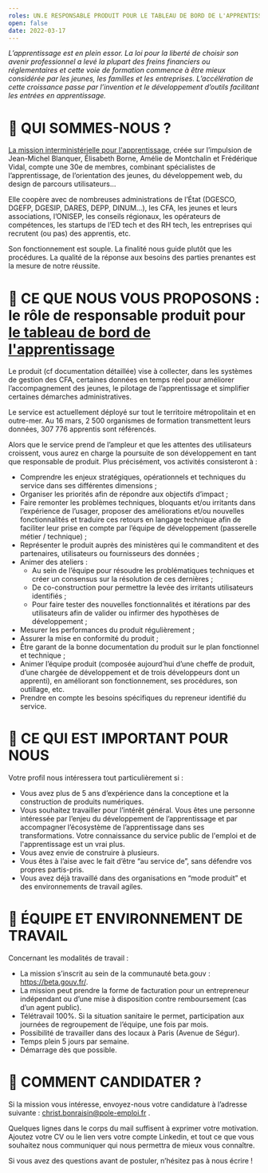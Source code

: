 ```yaml
---
roles: UN.E RESPONSABLE PRODUIT POUR LE TABLEAU DE BORD DE L'APPRENTISSAGE
open: false
date: 2022-03-17
---
```

*L’apprentissage est en plein essor. La loi pour la liberté de choisir son avenir professionnel a levé la plupart des freins financiers ou réglementaires et cette voie de formation commence à être mieux considérée par les jeunes, les familles et les entreprises. L’accélération de cette croissance passe par l’invention et le développement d’outils facilitant les entrées en apprentissage.*



# 👋 QUI SOMMES-NOUS ?
[La mission interministérielle pour l'apprentissage](https://mission-apprentissage.gitbook.io/general/), créée sur l’impulsion de Jean-Michel Blanquer, Élisabeth Borne, Amélie de Montchalin et Frédérique Vidal, compte une 30e de membres, combinant spécialistes de l’apprentissage, de l’orientation des jeunes, du développement web, du design de parcours utilisateurs… 

Elle coopère avec de nombreuses administrations de l’État (DGESCO, DGEFP, DGESIP, DARES, DEPP, DINUM…), les CFA, les jeunes et leurs associations, l’ONISEP, les conseils régionaux, les opérateurs de compétences, les startups de l’ED tech et des RH tech, les entreprises qui recrutent (ou pas) des apprentis, etc. 

Son fonctionnement est souple. La finalité nous guide plutôt que les procédures. La qualité de la réponse aux besoins des parties prenantes est la mesure de notre réussite.



# 🤝 CE QUE NOUS VOUS PROPOSONS : le rôle de responsable produit pour [le tableau de bord de l'apprentissage](https://beta.gouv.fr/startups/tdb-apprentissage.html)

Le produit (cf documentation détaillée) vise à collecter, dans les systèmes de gestion des CFA, certaines données en temps réel pour améliorer l’accompagnement des jeunes, le pilotage de l’apprentissage et simplifier certaines démarches administratives.

Le service est actuellement déployé sur tout le territoire métropolitain et en outre-mer. Au 16 mars, 2 500 organismes de formation transmettent leurs données, 307 776 apprentis sont référencés.

Alors que le service prend de l’ampleur et que les attentes des utilisateurs croissent, vous aurez en charge la poursuite de son développement en tant que responsable de produit. Plus précisément, vos activités consisteront à :
* Comprendre les enjeux stratégiques, opérationnels et techniques du service dans ses différentes dimensions ;
* Organiser les priorités afin de répondre aux objectifs d’impact ;
* Faire remonter les problèmes techniques, bloquants et/ou irritants dans l’expérience de l’usager, proposer des améliorations et/ou nouvelles fonctionnalités et traduire ces retours en langage technique afin de faciliter leur prise en compte par l’équipe de développement (passerelle métier / technique) ;
* Représenter le produit auprès des ministères qui le commanditent et des partenaires, utilisateurs ou fournisseurs des données ;
* Animer des ateliers :
  * Au sein de l’équipe pour résoudre les problématiques techniques et créer un consensus sur la résolution de ces dernières ;
  * De co-construction pour permettre la levée des irritants utilisateurs identifiés ;
  * Pour faire tester des nouvelles fonctionnalités et itérations par des utilisateurs afin de valider ou infirmer des hypothèses de développement ;
* Mesurer les performances du produit régulièrement ;
* Assurer la mise en conformité du produit ;
* Être garant de la bonne documentation du produit sur le plan fonctionnel et technique ;
* Animer l’équipe produit (composée aujourd’hui d’une cheffe de produit, d’une chargée de développement et de trois développeurs dont un apprenti), en améliorant son fonctionnement, ses procédures, son outillage, etc.
* Prendre en compte les besoins spécifiques du repreneur identifié du service.



# 🔎 CE QUI EST IMPORTANT POUR NOUS

Votre profil nous intéressera tout particulièrement si :
* Vous avez plus de 5 ans d’expérience dans la conceptione et la construction de produits numériques.
* Vous souhaitez travailler pour l’intérêt général. Vous êtes une personne intéressée par l’enjeu du développement de l’apprentissage et par accompagner l’écosystème de l’apprentissage dans ses transformations. Votre connaissance du service public de l'emploi et de l'apprentissage est un vrai plus.
* Vous avez envie de construire à plusieurs.
* Vous êtes à l’aise avec le fait d’être “au service de”, sans défendre vos propres partis-pris.
* Vous avez déjà travaillé dans des organisations en “mode produit” et des environnements de travail agiles.



# 📌 ÉQUIPE ET ENVIRONNEMENT DE TRAVAIL

Concernant les modalités de travail : 
* La mission s’inscrit au sein de la communauté beta.gouv : https://beta.gouv.fr/.
* La mission peut prendre la forme de facturation pour un entrepreneur indépendant ou d’une mise à disposition contre remboursement (cas d’un agent public).
* Télétravail 100%. Si la situation sanitaire le permet, participation aux journées de regroupement de l’équipe, une fois par mois.
* Possibilité de travailler dans des locaux à Paris (Avenue de Ségur).
* Temps plein 5 jours par semaine.
* Démarrage dès que possible.



# 🚀 COMMENT CANDIDATER ?

Si la mission vous intéresse, envoyez-nous votre candidature à l’adresse suivante : christ.bonraisin@pole-emploi.fr .
 
Quelques lignes dans le corps du mail suffisent à exprimer votre motivation. Ajoutez votre CV ou le lien vers votre compte Linkedin, et tout ce que vous souhaitez nous communiquer qui nous permettra de mieux vous connaître.

Si vous avez des questions avant de postuler, n’hésitez pas à nous écrire !

